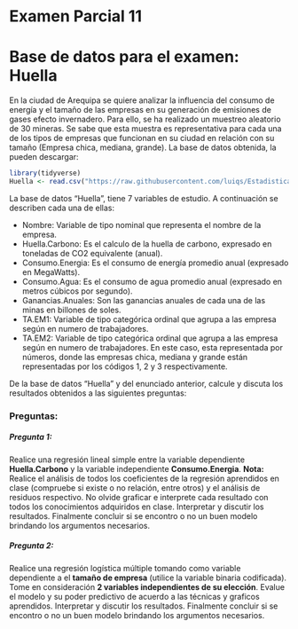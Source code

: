 Examen Parcial 11
================

# Base de datos para el examen: Huella

En la ciudad de Arequipa se quiere analizar la influencia del consumo de
energía y el tamaño de las empresas en su generación de emisiones de
gases efecto invernadero. Para ello, se ha realizado un muestreo
aleatorio de 30 mineras. Se sabe que esta muestra es representativa para
cada una de los tipos de empresas que funcionan en su ciudad en relación
con su tamaño (Empresa chica, mediana, grande). La base de datos
obtenida, la pueden descargar:

``` r
library(tidyverse)
Huella <- read.csv("https://raw.githubusercontent.com/luiqs/Estadistica-Aplicada/main/PDB/Huella.csv")
```

La base de datos “Huella”, tiene 7 variables de estudio. A continuación
se describen cada una de ellas:

-   Nombre: Variable de tipo nominal que representa el nombre de la
    empresa.
-   Huella.Carbono: Es el calculo de la huella de carbono, expresado en
    toneladas de CO2 equivalente (anual).
-   Consumo.Energia: Es el consumo de energía promedio anual (expresado
    en MegaWatts).
-   Consumo.Agua: Es el consumo de agua promedio anual (expresado en
    metros cúbicos por segundo).
-   Ganancias.Anuales: Son las ganancias anuales de cada una de las
    minas en billones de soles.
-   TA.EM1: Variable de tipo categórica ordinal que agrupa a las empresa
    según en numero de trabajadores.
-   TA.EM2: Variable de tipo categórica ordinal que agrupa a las empresa
    según en numero de trabajadores. En este caso, esta representada por
    números, donde las empresas chica, mediana y grande están
    representadas por los códigos 1, 2 y 3 respectivamente.

De la base de datos “Huella” y del enunciado anterior, calcule y discuta
los resultados obtenidos a las siguientes preguntas:

### Preguntas:

##### Pregunta 1:

Realice una regresión lineal simple entre la variable dependiente
**Huella.Carbono** y la variable independiente **Consumo.Energia**.
**Nota:** Realice el análisis de todos los coeficientes de la regresión
aprendidos en clase (compruebe si existe o no relación, entre otros) y
el análisis de residuos respectivo. No olvide graficar e interprete cada
resultado con todos los conocimientos adquiridos en clase. Interpretar y
discutir los resultados. Finalmente concluir si se encontro o no un buen
modelo brindando los argumentos necesarios.

##### Pregunta 2:

Realice una regresión logística múltiple tomando como variable
dependiente a el **tamaño de empresa** (utilice la variable binaria
codificada). Tome en consideración **2 variables independientes de su
elección**. Evalue el modelo y su poder predictivo de acuerdo a las
técnicas y graficos aprendidos. Interpretar y discutir los resultados.
Finalmente concluir si se encontro o no un buen modelo brindando los
argumentos necesarios.
